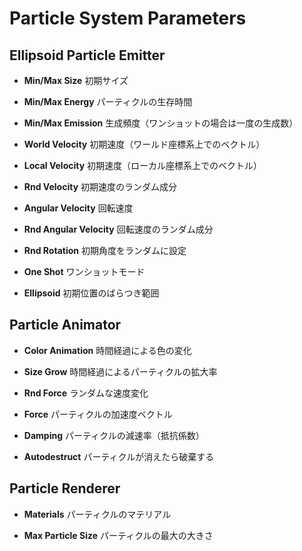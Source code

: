 # Particle System Parameters
## Ellipsoid Particle Emitter
- __Min/Max Size__
初期サイズ

- __Min/Max Energy__
パーティクルの生存時間

- __Min/Max Emission__
生成頻度（ワンショットの場合は一度の生成数）

- __World Velocity__
初期速度（ワールド座標系上でのベクトル）

- __Local Velocity__
初期速度（ローカル座標系上でのベクトル）

- __Rnd Velocity__
初期速度のランダム成分

- __Angular Velocity__
回転速度

- __Rnd Angular Velocity__
回転速度のランダム成分

- __Rnd Rotation__
初期角度をランダムに設定

- __One Shot__
ワンショットモード

- __Ellipsoid__
初期位置のばらつき範囲


## Particle Animator
- __Color Animation__
時間経過による色の変化

- __Size Grow__
時間経過によるパーティクルの拡大率

- __Rnd Force__
ランダムな速度変化

- __Force__
パーティクルの加速度ベクトル

- __Damping__
パーティクルの減速率（抵抗係数）

- __Autodestruct__
パーティクルが消えたら破棄する

## Particle Renderer
- __Materials__
パーティクルのマテリアル

- __Max Particle Size__
パーティクルの最大の大きさ
